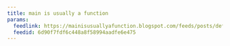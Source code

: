 ```yaml
---
title: main is usually a function
params:
  feedlink: https://mainisusuallyafunction.blogspot.com/feeds/posts/default
  feedid: 6d90f7fdf6c448a8f58994aadfe6e475
---
```

